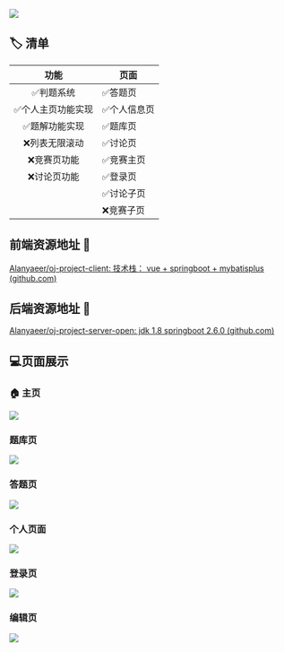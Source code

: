 ![](https://cdn.jsdelivr.net/gh/Alanyaeer/ImgSummary@master/img/202402011453818.webp)

## :label: 清单

|                功能                | 页面                         |
| :--------------------------------: | ---------------------------- |
|     :white_check_mark:判题系统     | :white_check_mark:答题页     |
| :white_check_mark:个人主页功能实现 | :white_check_mark:个人信息页 |
|   :white_check_mark:题解功能实现   | :white_check_mark:题库页     |
|          :x:列表无限滚动           | :white_check_mark:讨论页     |
|           :x:竞赛页功能            | :white_check_mark:竞赛主页   |
|           :x:讨论页功能            | :white_check_mark:登录页     |
|                                    | :white_check_mark:讨论子页   |
|                                    | :x:竞赛子页                  |

## 前端资源地址 :ocean:

[Alanyaeer/oj-project-client: 技术栈： vue + springboot + mybatisplus (github.com)](https://github.com/Alanyaeer/oj-project-client)

## 后端资源地址 :green_apple:

[Alanyaeer/oj-project-server-open: jdk 1.8 springboot 2.6.0 (github.com)](https://github.com/Alanyaeer/oj-project-server-open)

## 💻页面展示

### :house: 主页

![](https://cdn.jsdelivr.net/gh/Alanyaeer/ImgSummary@master/img/202402011510998.webp)

### 题库页

![](https://cdn.jsdelivr.net/gh/Alanyaeer/ImgSummary@master/img/202402011511769.webp)

### 答题页

![](https://cdn.jsdelivr.net/gh/Alanyaeer/ImgSummary@master/img/202402011511756.webp)

### 个人页面

![](https://cdn.jsdelivr.net/gh/Alanyaeer/ImgSummary@master/img/202402011511495.webp)

### 登录页

![](https://cdn.jsdelivr.net/gh/Alanyaeer/ImgSummary@master/img/202402011515373.webp)

### 编辑页

![](https://cdn.jsdelivr.net/gh/Alanyaeer/ImgSummary@master/img/202402011515349.webp)

